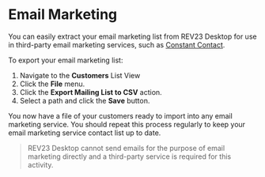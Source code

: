 # Email Marketing

You can easily extract your email marketing list from REV23 Desktop for use in third-party email marketing services, such as [Constant Contact](http://www.constantcontact.com/index.jsp?pn=rev23dev).

To export your email marketing list:

1. Navigate to the **Customers** List View
2. Click the **File** menu.
3. Click the **Export Mailing List to CSV** action.
4. Select a path and click the **Save** button.

You now have a file of your customers ready to import into any email marketing service. You should repeat this process regularly to keep your email marketing service contact list up to date.

> REV23 Desktop cannot send emails for the purpose of email marketing directly and a third-party service is required for this activity.